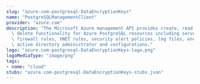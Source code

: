 ```yaml
---
slug: "azure-com-postgresql-DataEncryptionKeys"
name: "PostgreSQLManagementClient"
provider: "azure.com"
description: "The Microsoft Azure management API provides create, read, update, and\
  \ delete functionality for Azure PostgreSQL resources including servers, databases,\
  \ firewall rules, VNET rules, security alert policies, log files, encryption keys,\
  \ active directory administrator and configurations."
logo: "azure.com-postgresql-DataEncryptionKeys-logo.png"
logoMediaType: "image/png"
tags:
- name: "cloud"
stubs: "azure.com-postgresql-DataEncryptionKeys-stubs.json"
---
```

